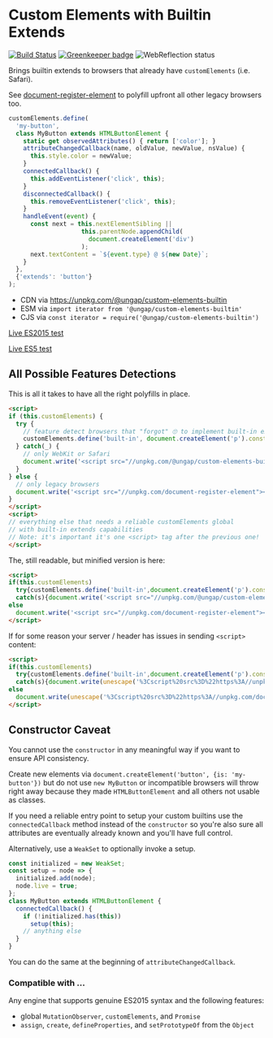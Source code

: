 # Custom Elements with Builtin Extends

[![Build Status](https://travis-ci.com/ungap/custom-elements-builtin.svg?branch=master)](https://travis-ci.com/ungap/custom-elements-builtin) [![Greenkeeper badge](https://badges.greenkeeper.io/ungap/custom-elements-builtin.svg)](https://greenkeeper.io/) ![WebReflection status](https://offline.report/status/webreflection.svg)

Brings builtin extends to browsers that already have `customElements` (i.e. Safari).

See [document-register-element](https://github.com/WebReflection/document-register-element) to polyfill upfront all other legacy browsers too.

```js
customElements.define(
  'my-button',
  class MyButton extends HTMLButtonElement {
    static get observedAttributes() { return ['color']; }
    attributeChangedCallback(name, oldValue, newValue, nsValue) {
      this.style.color = newValue;
    }
    connectedCallback() {
      this.addEventListener('click', this);
    }
    disconnectedCallback() {
      this.removeEventListener('click', this);
    }
    handleEvent(event) {
      const next = this.nextElementSibling ||
                    this.parentNode.appendChild(
                      document.createElement('div')
                    );
      next.textContent = `${event.type} @ ${new Date}`;
    }
  },
  {'extends': 'button'}
);
```

  * CDN via https://unpkg.com/@ungap/custom-elements-builtin
  * ESM via `import iterator from '@ungap/custom-elements-builtin'`
  * CJS via `const iterator = require('@ungap/custom-elements-builtin')`

[Live ES2015 test](https://ungap.github.io/custom-elements-builtin/test/)

[Live ES5 test](https://ungap.github.io/custom-elements-builtin/test/es5/)


## All Possible Features Detections

This is all it takes to have all the right polyfills in place.

```html
<script>
if (this.customElements) {
  try {
    // feature detect browsers that "forgot" 🙄 to implement built-in extends
    customElements.define('built-in', document.createElement('p').constructor, {'extends':'p'});
  } catch(_) {
    // only WebKit or Safari
    document.write('<script src="//unpkg.com/@ungap/custom-elements-builtin"><\x2fscript>');
  }
} else {
  // only legacy browsers
  document.write('<script src="//unpkg.com/document-register-element"><\x2fscript>');
}
</script>
<script>
// everything else that needs a reliable customElements global
// with built-in extends capabilities
// Note: it's important it's one <script> tag after the previous one!
</script>
```

The, still readable, but minified version is here:

```html
<script>
if(this.customElements)
  try{customElements.define('built-in',document.createElement('p').constructor,{'extends':'p'})}
  catch(s){document.write('<script src="//unpkg.com/@ungap/custom-elements-builtin"><\x2fscript>')}
else
  document.write('<script src="//unpkg.com/document-register-element"><\x2fscript>');
</script>
```

If for some reason your server / header has issues in sending `<script>` content:

```html
<script>
if(this.customElements)
  try{customElements.define('built-in',document.createElement('p').constructor,{'extends':'p'})}
  catch(s){document.write(unescape('%3Cscript%20src%3D%22https%3A//unpkg.com/@ungap/custom-elements-builtin%22%3E%3C/script%3E'))}
else
  document.write(unescape('%3Cscript%20src%3D%22https%3A//unpkg.com/document-register-element%22%3E%3C/script%3E'));
</script>
```


## Constructor Caveat

You cannot use the `constructor` in any meaningful way if you want to ensure API consistency.

Create new elements via `document.createElement('button', {is: 'my-button'})` but do not use `new MyButton` or incompatible browsers will throw right away because they made `HTMLButtonElement` and all others not usable as classes.

If you need a reliable entry point to setup your custom builtins use the `connectedCallback` method instead of the `constructor` so you're also sure all attributes are eventually already known and you'll have full control.

Alternatively, use a `WeakSet` to optionally invoke a setup.

```js
const initialized = new WeakSet;
const setup = node => {
  initialized.add(node);
  node.live = true;
};
class MyButton extends HTMLButtonElement {
  connectedCallback() {
    if (!initialized.has(this))
      setup(this);
    // anything else
  }
}
```

You can do the same at the beginning of `attributeChangedCallback`.

### Compatible with ...

Any engine that supports genuine ES2015 syntax and the following features:

  * global `MutationObserver`, `customElements`, and `Promise`
  * `assign`, `create`, `defineProperties`, and `setPrototypeOf` from the `Object`
